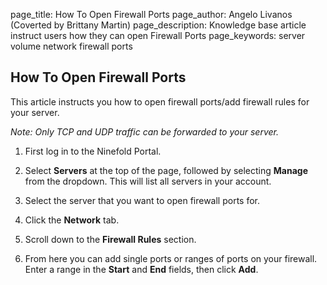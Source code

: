 page_title:       How To Open Firewall Ports
page_author:      Angelo Livanos (Coverted by Brittany Martin)
page_description: Knowledge base article instruct users how they can open Firewall Ports 
page_keywords:    server volume network firewall ports

## How To Open Firewall Ports

This article instructs you how to open firewall ports/add firewall rules for your server.

_Note: Only TCP and UDP traffic can be forwarded to your server._

1. First log in to the Ninefold Portal.

2. Select __Servers__ at the top of the page, followed by selecting __Manage__ from the dropdown. This will list all servers in your account.

3. Select the server that you want to open firewall ports for.

4. Click the __Network__ tab.

5. Scroll down to the __Firewall Rules__ section.

6. From here you can add single ports or ranges of ports on your firewall. Enter a range in the __Start__ and __End__ fields, then click __Add__.

